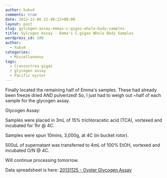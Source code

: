```yaml
---
author: kubu4
comments: true
date: 2013-12-06 22:40:22+00:00
layout: post
slug: gylcogen-assay-emmas-c-gigas-whole-body-samples
title: Gylcogen Assay - Emma's C.gigas Whole Body Samples
wordpress_id: 180
author:
  - kubu4
categories:
  - Miscellaneous
tags:
  - Crassostrea gigas
  - glycogen assay
  - Pacific oyster
---
```


Finally located the remaining half of Emma's samples. These had already been freeze dried AND pulverized! So, I just had to weigh out ~half of each sample for the glycogen assay.

Glycogen Assay:

Samples were placed in 3mL of 15% trichloracetic acid (TCA), vortexed and incubated for 1hr @ 4C.

Samples were spun 10mins, 3,000g, at 4C (in bucket rotor).

500uL of supernatant was transferred to 4mL of 100% EtOH, vortexed and incubated O/N @ 4C.

Will continue processing tomorrow.

Data spreadsheet is here: [20131125 - Oyster Glycogen Assay](httpss://docs.google.com/spreadsheet/ccc?key=0AmS_90rPaQMzdHVBZGtENzFkZTNMM3BCTVNZQm1Cd2c&usp=sharing)

